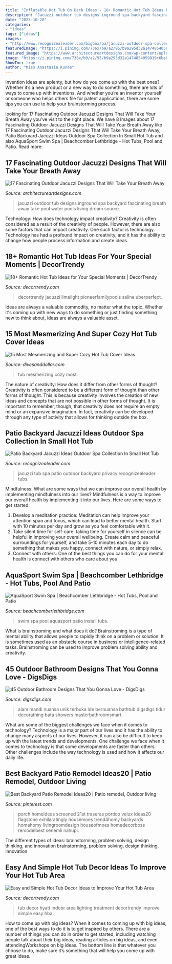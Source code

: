 ```yaml
---
title: "Inflatable Hot Tub On Deck Ideas - 18+ Romantic Hot Tub Ideas For Your Special Moments"
description: "Jacuzzi outdoor tub designs inground spa backyard fascinating breath away take pool water pools living dream source"
date: "2023-10-20"
categories:
- "ideas"
tags: ["ideas"]
images:
- "http://www.recognizealeader.com/bigbox/pa/jacuzzi-outdoor-spa-collection-in-small-backyard-hot-tub-ideas-top_outdoor-patio-and-backyard.jpg"
featuredImage: "https://i.pinimg.com/736x/b9/a2/95/b9a295d32a1474854059819c6be06315.jpg"
featured_image: "https://www.architectureartdesigns.com/wp-content/uploads/2016/05/16-34-630x419.jpg"
image: "https://i.pinimg.com/736x/b9/a2/95/b9a295d32a1474854059819c6be06315.jpg"
ShowToc: true
author: "Miss Anastasia Kunde"
---
```



Invention ideas are aplenty, but how do you come up with the best ones? Whether it’s a new product or a new way to do something, there are lots of ways to come up with inventions. And whether you’re an inventor yourself or someone who helps others file for patent applications, there are some tips you can use to help your brainstorming process.

	

		
looking for 17 Fascinating Outdoor Jacuzzi Designs That Will Take Your Breath Away you've visit to the right place. We have 8 Images about 17 Fascinating Outdoor Jacuzzi Designs That Will Take Your Breath Away like 17 Fascinating Outdoor Jacuzzi Designs That Will Take Your Breath Away, Patio Backyard Jacuzzi Ideas Outdoor Spa Collection In Small Hot Tub and also AquaSport Swim Spa | Beachcomber Lethbridge - Hot Tubs, Pool and Patio. Read more:
		
    
## 17 Fascinating Outdoor Jacuzzi Designs That Will Take Your Breath Away

<img loading=lazy src="https://www.architectureartdesigns.com/wp-content/uploads/2016/05/16-34-630x419.jpg" onerror="this.onerror=null;this.src='https://tse4.mm.bing.net/th?id=OIP.A3aZsikKAMthR1EDf15ffgHaE7&amp;pid=15.1';" alt="17 Fascinating Outdoor Jacuzzi Designs That Will Take Your Breath Away">

_Source: architectureartdesigns.com_

>jacuzzi outdoor tub designs inground spa backyard fascinating breath away take pool water pools living dream source. 

	

Technology: How does technology impact creativity?
Creativity is often considered as a result of the creativity of people. However, there are also some factors that can impact creativity. One such factor is technology. Technology has had a profound impact on creativity, and it has the ability to change how people process information and create ideas.

    
## 18+ Romantic Hot Tub Ideas For Your Special Moments | DecorTrendy

<img loading=lazy src="https://decortrendy.com/wp-content/uploads/2020/02/Romantic-Hot-Tub-8.jpg" onerror="this.onerror=null;this.src='https://tse3.mm.bing.net/th?id=OIP.rtm4evDvtrb8UaIBxmu8twHaLH&amp;pid=15.1';" alt="18+ Romantic Hot Tub Ideas for Your Special Moments | DecorTrendy">

_Source: decortrendy.com_

>decortrendy jacuzzi limelight pioneerfamilypools saline uberperfect. 

	

Ideas are always a valuable commodity, no matter what the topic. Whether it's coming up with new ways to do something or just finding something new to think about, ideas are always a valuable asset.

    
## 15 Most Mesmerizing And Super Cozy Hot Tub Cover Ideas

<img loading=lazy src="https://www.divesanddollar.com/wp-content/uploads/2017/04/Hot-Tub-Cover-9.jpg" onerror="this.onerror=null;this.src='https://tse4.mm.bing.net/th?id=OIP.ujSt93AT9EWk1S9-0GS2JgHaLH&amp;pid=15.1';" alt="15 Most Mesmerizing and Super Cozy Hot Tub Cover Ideas">

_Source: divesanddollar.com_

>tub mesmerizing cozy most. 

	

The nature of creativity: How does it differ from other forms of thought?
Creativity is often considered to be a different form of thought than other forms of thought. This is because creativity involves the creation of new ideas and concepts that are not possible in other forms of thought. It is important to remember, though, that creativity does not require an empty mind or an expansive imagination. In fact, creativity can be developed through any type of activity that allows for thinking outside the box.

    
## Patio Backyard Jacuzzi Ideas Outdoor Spa Collection In Small Hot Tub

<img loading=lazy src="http://www.recognizealeader.com/bigbox/pa/jacuzzi-outdoor-spa-collection-in-small-backyard-hot-tub-ideas-top_outdoor-patio-and-backyard.jpg" onerror="this.onerror=null;this.src='https://tse1.mm.bing.net/th?id=OIP.rag4dKfm9jTX8DovtiydjgHaEs&amp;pid=15.1';" alt="Patio Backyard Jacuzzi Ideas Outdoor Spa Collection In Small Hot Tub">

_Source: recognizealeader.com_

>jacuzzi tub spa patio outdoor backyard privacy recognizealeader tubs. 

	

Mindfulness: What are some ways that we can improve our overall health by implementing mindfulness into our lives?
Mindfulness is a way to improve our overall health by implementing it into our lives. Here are some ways to get started: 
1. Develop a meditation practice: Meditation can help improve your attention span and focus, which can lead to better mental health. Start with 10 minutes per day and grow as you feel comfortable with it. 
2. Take silent time for self-care: taking time for yourself in silence can be helpful in improving your overall wellbeing. Create calm and peaceful surroundings for yourself, and take 5-10 minutes each day to do something that makes you happy, connect with nature, or simply relax. 
3. Connect with others: One of the best things you can do for your mental health is connect with others who care about you.

    
## AquaSport Swim Spa | Beachcomber Lethbridge - Hot Tubs, Pool And Patio

<img loading=lazy src="https://beachcomberlethbridge.com/wp-content/uploads/2014/11/HP12-AQUASPORT-INSTALL-small.jpg" onerror="this.onerror=null;this.src='https://tse1.mm.bing.net/th?id=OIP.9_6y_vNcCOMH-e1w5OudVgHaE-&amp;pid=15.1';" alt="AquaSport Swim Spa | Beachcomber Lethbridge - Hot Tubs, Pool and Patio">

_Source: beachcomberlethbridge.com_

>swim spa pool aquasport patio install tubs. 

	

What is brainstroming and what does it do?
Brainstroming is a type of mental ability that allows people to rapidly think on a problem or solution. It is sometimes used as an obstacle course in business or intelligence-related tasks. Brainstroming can be used to improve problem solving ability and creativity.

    
## 45 Outdoor Bathroom Designs That You Gonna Love - DigsDigs

<img loading=lazy src="https://www.digsdigs.com/photos/outdoor-bathroom-designs-that-you-gonna-love-32-554x738.jpg" onerror="this.onerror=null;this.src='https://tse2.mm.bing.net/th?id=OIP.oCqqPTOPms1MDroicZ1UkQHaJ3&amp;pid=15.1';" alt="45 Outdoor Bathroom Designs That You Gonna Love - DigsDigs">

_Source: digsdigs.com_

>alam mandi nuansa unik terbuka ide bernuansa bathtub digsdigs tidur decorathing bata showers masterbathroomsmart. 

	

What are some of the biggest challenges we face when it comes to technology?
Technology is a major part of our lives and it has the ability to change many aspects of our lives. However, it can also be difficult to keep up with the latest trends and developments. One challenge we face when it comes to technology is that some developments are faster than others. Other challenges include the way technology is used and how it affects our daily life.

    
## Best Backyard Patio Remodel Ideas20 | Patio Remodel, Outdoor Living

<img loading=lazy src="https://i.pinimg.com/736x/b9/a2/95/b9a295d32a1474854059819c6be06315.jpg" onerror="this.onerror=null;this.src='https://tse1.mm.bing.net/th?id=OIP.aO9_O727jp7qGejWoIl_9QHaE7&amp;pid=15.1';" alt="Best Backyard Patio Remodel Ideas20 | Patio remodel, Outdoor living">

_Source: pinterest.com_

>porch homeideas screened 21st traseras portico velux ideas20 flagstone exhilaratingly housemoes trend4homy backyards homahomy livingroomdesign houseofmoes homedecorboss remodelbest senemli nahupi. 

	

The different types of ideas: brainstorming, problem solving, design thinking, and innovation
brainstorming, problem solving, design thinking, innovation

    
## Easy And Simple Hot Tub Decor Ideas To Improve Your Hot Tub Area

<img loading=lazy src="https://decortrendy.com/wp-content/uploads/2020/06/Hot-Tub-Decor-7.jpg" onerror="this.onerror=null;this.src='https://tse3.mm.bing.net/th?id=OIP.srdMlubTT_7BTLM1Hi-OMAHaKi&amp;pid=15.1';" alt="Easy and Simple Hot Tub Decor Ideas to Improve Your Hot Tub Area">

_Source: decortrendy.com_

>tub decor hyatt indoor area lighting treatment decortrendy improve simple easy hba. 

	

How to come up with big ideas?
When it comes to coming up with big ideas, one of the best ways to do it is to get inspired by others. There are a number of things you can do in order to get started, including watching people talk about their big ideas, reading articles on big ideas, and even attendingWorkshops on big ideas. The bottom line is that whatever you choose to do, make sure it’s something that will help you come up with great ideas.

